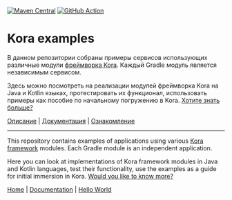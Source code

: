 [![Maven Central](https://img.shields.io/maven-central/v/ru.tinkoff.kora/common.svg)](https://central.sonatype.com/artifact/ru.tinkoff.kora/common)
[![GitHub Action](https://github.com/kora-projects/kora-examples/workflows/Build%20Master/badge.svg)](https://github.com/kora-projects/kora-examples/actions?query=workflow%3A%22Build%20Master%22++)

# Kora examples

В данном репозитории собраны примеры сервисов использующих различные модули [фреймворка Kora](https://kora-projects.github.io/kora-docs/ru/).
Каждый Gradle модуль является независимым сервисом. 

Здесь можно посмотреть на реализации модулей фреймворка Kora на Java и Kotlin языках, протестировать их функционал, 
использовать примеры как пособие по начальному погружению в Kora.
[Хотите знать больше?](https://kora-projects.github.io/kora-docs/ru/)

[Описание](https://kora-projects.github.io/kora-docs/ru/) | [Документация](https://kora-projects.github.io/kora-docs/ru/documentation/general/) | [Ознакомление](https://kora-projects.github.io/kora-docs/ru/examples/hello-world/) 

---

This repository contains examples of applications using various [Kora framework](https://kora-projects.github.io/kora-docs/en/) modules.
Each Gradle module is an independent application. 

Here you can look at implementations of Kora framework modules in Java and Kotlin languages, test their functionality,
use the examples as a guide for initial immersion in Kora.
[Would you like to know more?](https://kora-projects.github.io/kora-docs/en/)

[Home](https://kora-projects.github.io/kora-docs/en/) | [Documentation](https://kora-projects.github.io/kora-docs/en/documentation/general/) | [Hello World](https://kora-projects.github.io/kora-docs/en/examples/hello-world/)

